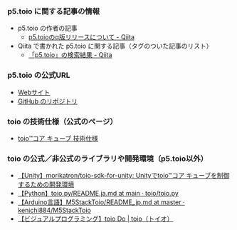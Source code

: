### p5.toio に関する記事の情報

- p5.toio の作者の記事
   - [p5.toioのα版リリースについて - Qiita](https://qiita.com/tetunori_lego/items/23642e50129d934876e5)
- Qiita で書かれた p5.toio に関する記事（タグのついた記事のリスト）
   - [「p5.toio」の検索結果 - Qiita](https://qiita.com/search?q=p5.toio&sort=created)

### p5.toio の公式URL
- [Webサイト](https://tetunori.github.io/p5.toio/)
- [GitHub のリポジトリ](https://github.com/tetunori/p5.toio)

### toio の技術仕様（公式のページ）
- [toio™コア キューブ 技術仕様](https://toio.github.io/toio-spec/)

### toio の公式／非公式のライブラリや開発環境（p5.toio以外）
- [【Unity】morikatron/toio-sdk-for-unity: Unityでtoio™コア キューブを制御するための開発環境](https://github.com/morikatron/toio-sdk-for-unity/)
- [【Python】toio.py/README.ja.md at main · toio/toio.py](https://github.com/toio/toio.py/blob/main/README.ja.md)
- [【Arduino言語】M5StackToio/README_jp.md at master · kenichi884/M5StackToio](https://github.com/kenichi884/M5StackToio/blob/master/README_jp.md)
- [【ビジュアルプログラミング】toio Do | toio（トイオ）](https://toio.io/do/)
